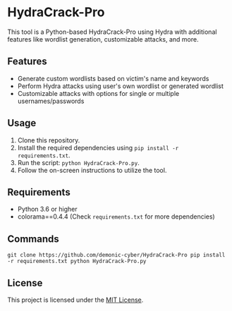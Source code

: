 # HydraCrack-Pro

This tool is a Python-based HydraCrack-Pro using Hydra with additional features like wordlist generation, customizable attacks, and more.

## Features

- Generate custom wordlists based on victim's name and keywords
- Perform Hydra attacks using user's own wordlist or generated wordlist
- Customizable attacks with options for single or multiple usernames/passwords

## Usage

1. Clone this repository.
2. Install the required dependencies using `pip install -r requirements.txt`.
3. Run the script: `python HydraCrack-Pro.py`.
4. Follow the on-screen instructions to utilize the tool.

## Requirements

- Python 3.6 or higher
- colorama==0.4.4 (Check `requirements.txt` for more dependencies)

## Commands
`git clone https://github.com/demonic-cyber/HydraCrack-Pro
pip install -r requirements.txt
python HydraCrack-Pro.py`

## License

This project is licensed under the [MIT License](LICENSE).

